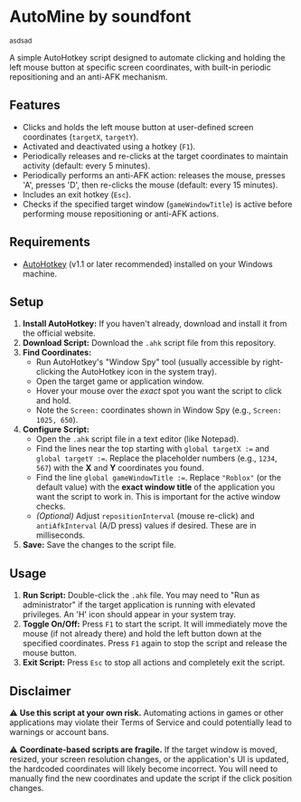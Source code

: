 # AutoMine by soundfont
<sub>asdsad</sub>

A simple AutoHotkey script designed to automate clicking and holding the left mouse button at specific screen coordinates, with built-in periodic repositioning and an anti-AFK mechanism.

## Features

* Clicks and holds the left mouse button at user-defined screen coordinates (`targetX`, `targetY`).
* Activated and deactivated using a hotkey (`F1`).
* Periodically releases and re-clicks at the target coordinates to maintain activity (default: every 5 minutes).
* Periodically performs an anti-AFK action: releases the mouse, presses 'A', presses 'D', then re-clicks the mouse (default: every 15 minutes).
* Includes an exit hotkey (`Esc`).
* Checks if the specified target window (`gameWindowTitle`) is active before performing mouse repositioning or anti-AFK actions.

## Requirements

* [AutoHotkey](https://www.autohotkey.com/) (v1.1 or later recommended) installed on your Windows machine.

## Setup

1.  **Install AutoHotkey:** If you haven't already, download and install it from the official website.
2.  **Download Script:** Download the `.ahk` script file from this repository.
3.  **Find Coordinates:**
    * Run AutoHotkey's "Window Spy" tool (usually accessible by right-clicking the AutoHotkey icon in the system tray).
    * Open the target game or application window.
    * Hover your mouse over the *exact* spot you want the script to click and hold.
    * Note the `Screen:` coordinates shown in Window Spy (e.g., `Screen: 1025, 650`).
4.  **Configure Script:**
    * Open the `.ahk` script file in a text editor (like Notepad).
    * Find the lines near the top starting with `global targetX :=` and `global targetY :=`. Replace the placeholder numbers (e.g., `1234`, `567`) with the **X** and **Y** coordinates you found.
    * Find the line `global gameWindowTitle :=`. Replace `"Roblox"` (or the default value) with the **exact window title** of the application you want the script to work in. This is important for the active window checks.
    * *(Optional)* Adjust `repositionInterval` (mouse re-click) and `antiAfkInterval` (A/D press) values if desired. These are in milliseconds.
5.  **Save:** Save the changes to the script file.

## Usage

1.  **Run Script:** Double-click the `.ahk` file. You may need to "Run as administrator" if the target application is running with elevated privileges. An 'H' icon should appear in your system tray.
2.  **Toggle On/Off:** Press `F1` to start the script. It will immediately move the mouse (if not already there) and hold the left button down at the specified coordinates. Press `F1` again to stop the script and release the mouse button.
3.  **Exit Script:** Press `Esc` to stop all actions and completely exit the script.

## Disclaimer

⚠️ **Use this script at your own risk.** Automating actions in games or other applications may violate their Terms of Service and could potentially lead to warnings or account bans.

⚠️ **Coordinate-based scripts are fragile.** If the target window is moved, resized, your screen resolution changes, or the application's UI is updated, the hardcoded coordinates will likely become incorrect. You will need to manually find the new coordinates and update the script if the click position changes.
